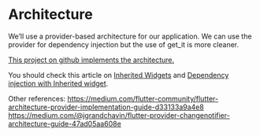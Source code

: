 # Architecture

We’ll use a provider-based architecture for our application.
We can use the provider for dependency injection but the use of get_it is more cleaner.

[This project on github implements the architecture.](https://github.com/samuelematias/flutter-provider-architecture)

You should check this article on [Inherited Widgets](https://medium.com/@mehmetf_71205/inheriting-widgets-b7ac56dbbeb1) and [Dependency injection with Inherited widget](https://medium.com/flutter-community/dependency-injection-in-flutter-with-inheritedwidget-b48ca63e823).

Other references:
https://medium.com/flutter-community/flutter-architecture-provider-implementation-guide-d33133a9a4e8
https://medium.com/@jgrandchavin/flutter-provider-changenotifier-architecture-guide-47ad05aa608e

